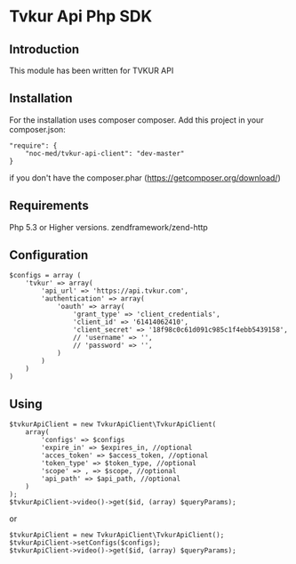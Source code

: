 Tvkur Api Php SDK
=======================
Introduction
------------
This module has been written for TVKUR API

Installation
------------

For the installation uses composer composer. Add this project in your composer.json:


    "require": {
        "noc-med/tvkur-api-client": "dev-master"
    }


if you don't have the composer.phar (https://getcomposer.org/download/)

Requirements
------------

Php 5.3 or Higher versions.
zendframework/zend-http

Configuration
-------------


    $configs = array (
        'tvkur' => array(
            'api_url' => 'https://api.tvkur.com',
            'authentication' => array(
                'oauth' => array(
                    'grant_type' => 'client_credentials',
                    'client_id' => '61414062410',
                    'client_secret' => '18f98c0c61d091c985c1f4ebb5439158',
                    // 'username' => '',
                    // 'password' => '',
                )
            )
        )
    )


Using
-----
    $tvkurApiClient = new TvkurApiClient\TvkurApiClient(
        array(
            'configs' => $configs
            'expire_in' => $expires_in, //optional
            'acces_token' => $access_token, //optional
            'token_type' => $token_type, //optional
            'scope' => , => $scope, //optional
            'api_path' => $api_path, //optional
        )
    );
    $tvkurApiClient->video()->get($id, (array) $queryParams);


or

    $tvkurApiClient = new TvkurApiClient\TvkurApiClient();
    $tvkurApiClient->setConfigs($configs);
    $tvkurApiClient->video()->get($id, (array) $queryParams);

